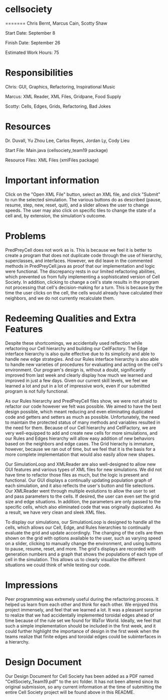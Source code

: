 cellsociety
===========

=======
Chris Bernt, Marcus Cain, Scotty Shaw

Start Date: September 8

Finish Date: September 26

Estimated Work Hours: 75

Responsibilities
=======

Chris: GUI, Graphics, Refactoring, Inspirational Music

Marcus: XML Reader, XML Files, Gridpane, Food Supply

Scotty: Cells, Edges, Grids, Refactoring, Bad Jokes

Resources
=======
Dr. Duvall, Yu Zhou Lee, Carlos Reyes, Jordan Ly, Cody Lieu

Start File: Main.java (cellsociety_team19 package)

Resource Files: XML Files (xmlFiles package)

Important information
=======
Click on the "Open XML File" button, select an XML file, and click "Submit" to run the selected simulation. The various buttons do as described (pause, resume, step, new, reset, quit), and a slider allows the user to change speeds. The user may also click on specific tiles to change the state of a cell and, by extension, the simulation's outcome.

Problems
=======
PredPreyCell does not work as is. This is because we feel it is better to create a program that does not duplicate code through the use of hierarchy, superclasses, and interfaces. However, we did leave in the commented methods in PredPreyCell.java as proof that our implementation and logic were functional. The discrepancy rests in our limited refactoring abilities, which prevented us from fully implementing a sophisticated version of Cell Society. In addition, clicking to change a cell's state results in the program not processing that cell's decision-making for a turn. This is because by the time the user clicks on the cell, the cells would already have calculated their neighbors, and we do not currently recalculate them.

Redeeming Qualities and Extra Features
=======
Despite these shortcomings, we accidentally used reflection while refactoring our Cell hierarchy and building our CellFactory. The Edge interface hierarchy is also quite effective due to its simplicity and able to handle new edge strategies. And our Rules interface hierarchy is also able to handle new varieties of procedures for evaluating and acting on the cell's environment. Our program's design is, without a doubt, significantly improved from last week and clearly display how much we learned and improved in just a few days. Given our current skill levels, we feel we learned a lot and put in a lot of impressive work, even if our submitted program is not fully functional.

As our Rules hierarchy and PredPreyCell files show, we were not afraid to refactor our code however we felt was possible. We aimed to have the best design possible, which meant reducing and even eliminating duplicated code and getters and setters as much as possible. Unfortunately, the need to maintain the protected status of many methods and variables resulted in the need for them. Because of our Cell hierarchy and CellFactory, we are very well-equipped to add and create new cells for more simulations, and our Rules and Edges hierarchy will allow easy addition of new behaviors based on the neighbors and edge cases. The Grid hierachy is immature, however, because we ran out of time, but we feel that it is the basis for a more complete implementation that would also easily allow new shapes.

Our SimulationLoop and XMLReader are also well-designed to allow new GUI features and various types of XML files for new simulations. We did not have time to refactor those files as much, but the logic is present and functional. Our GUI displays a continually updating population graph of each simulation, and it also reflects the user's button and file selections. Our XMLReader went through multiple evolutions to allow the user to set and pass parameters to the cells. If desired, the user can even set the grid size and edge situations. In addition, the parameters are only passed to the specific cells, which also eliminated code that was originally duplicated. As a result, we have very clean and sleek XML files.

To display our simulations, our SimulationLoop is designed to handle all the cells, which allows our Cell, Edge, and Rules hierarchies to continually evaluate the grid and update accordingly. The changing of the cells are then shown on the grid with options available to the user, such as varying speed on a slider, clicking to manually change the environment, and using buttons to pause, resume, reset, and more. The grid's displays are recorded with generation numbers and a graph that shows the populations of each type of cell in the simulation. This allows us to clearly visualize the different situations we could think of while testing our code.

Impressions
=======
Peer programming was extremely useful during the refactoring process. It helped us learn from each other and think for each other. We enjoyed this project immensely, and feel that we learned a lot. It was a pleasant surprise to realize that we had accidentally implemented toroidal edges ahead of time because of the rule set we found for WaTor World. Ideally, we feel that such a simple implementation should be included in the first week, and it could further highlight the importance of design in the first week when the teams realize that finite edges and toroidal edges could be subinterfaces in a hierarchy.

Design Document
=======
Our Design Document for Cell Society has been added as a PDF named "CellSociety_Team19.pdf" to the src folder. It has not been altered since its original submission, so any current information at the time of submitting the entire Cell Society project will be found above in this README.
